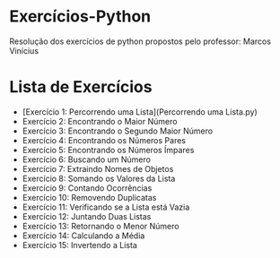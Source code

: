 # Exercícios-Python
Resolução dos exercícios de python propostos pelo professor: Marcos Vinícius

# Lista de Exercícios

- [Exercício 1: Percorrendo uma Lista](Percorrendo uma Lista.py)
- Exercício 2: Encontrando o Maior Número
- Exercício 3: Encontrando o Segundo Maior Número
- Exercício 4: Encontrando os Números Pares
- Exercício 5: Encontrando os Números Ímpares
- Exercício 6: Buscando um Número
- Exercício 7: Extraindo Nomes de Objetos
- Exercício 8: Somando os Valores da Lista
- Exercício 9: Contando Ocorrências
- Exercício 10: Removendo Duplicatas
- Exercício 11: Verificando se a Lista está Vazia
- Exercício 12: Juntando Duas Listas
- Exercício 13: Retornando o Menor Número
- Exercício 14: Calculando a Média
- Exercício 15: Invertendo a Lista
